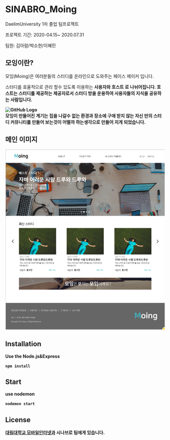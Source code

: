 # SINABRO_Moing

DaelimUniversity 1차 졸업 팀프로젝트 <br>

프로젝트 기간: 2020-04.15~ 2020.07.31<br>

팀원: 김아람/박소현/이혜민<br>

모잉이란?
---------
모잉(Moing)은 여러분들의  스터디를 온라인으로 도와주는 페이스 메이커 입니다.

스터디를 효율적으로 관리 할수 있도록 이용하는 <b>사용자와<b> <b> 호스트<b> 로 나뉘어집니다. 호스트는 스터디를 제공하는 제공자로서 
스터디 방을 운용하여 사용자들의 지식을 공유하는 사람입니다.<br> 
  
![GitHub Logo](/images/logo.png)<br>
모잉이 만들어진 계기는 집을 나갈수 없는 환경과 장소에 구애 받지 않는 자신 만의 스터디 커뮤니티를 만들어 보는것이 어떨까 하는생각으로 만들어 지게 되었습니다.<br>
## 메인 이미지
![moing](./moing_main.png)

## Installation

Use the Node.js&Express 

```bash
npm install
```


## Start
use nodemon

```bash
nodemon start
```

## License
[대림대학교 모바일인터넷과](https://dept.daelim.ac.kr/mbi/mainPage.do) 시나브로 팀에게 있습니다.
